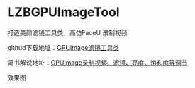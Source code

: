 # LZBGPUImageTool
打造美颜滤镜工具类，高仿FaceU 录制视频

githud下载地址：[GPUImage滤镜工具类](https://github.com/lzbgithubcode/LZBGPUImageTool)

简书解说地址：[GPUImage录制视频、滤镜、亮度、饱和度等调节](http://www.jianshu.com/p/8a5c56c01fc6)

效果图
